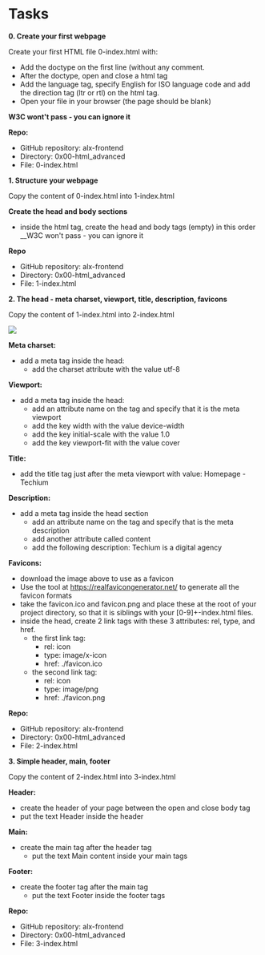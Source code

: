 # Tasks

__0. Create your first webpage__

Create your first HTML file 0-index.html with:

* Add the doctype on the first line (without any comment.
* After the doctype, open and close a html tag
* Add the language tag, specify English for ISO language code and add the direction tag (ltr or rtl) on the html tag.
* Open your file in your browser (the page should be blank)

__W3C wont't pass - you can ignore it__

__Repo:__

* GitHub repository: alx-frontend
* Directory: 0x00-html_advanced
* File: 0-index.html

__1. Structure your webpage__

Copy the content of 0-index.html into 1-index.html

__Create the head and body sections__

* inside the html tag, create the head and body tags (empty) in this order
__W3C won't pass - you can ignore it

__Repo__

* GitHub repository: alx-frontend
* Directory: 0x00-html_advanced
* File: 1-index.html

__2. The head - meta charset, viewport, title, description, favicons__

Copy the content of 1-index.html into 2-index.html

![](https://res.cloudinary.com/edemoski/image/upload/v1682967078/ytipdnyljkhdviwwue92.jpg)

__Meta charset:__

* add a meta tag inside the head:
  * add the charset attribute with the value utf-8

__Viewport:__

* add a meta tag inside the head:
  * add an attribute name on the tag and specify that it is the meta viewport
  * add the key width with the value device-width
  * add the key initial-scale with the value 1.0
  * add the key viewport-fit with the value cover

__Title:__

* add the title tag just after the meta viewport with value: Homepage - Techium

__Description:__

* add a meta tag inside the head section
  * add an attribute name on the tag and specify that is the meta description
  * add another attribute called content
  * add the following description: Techium is a digital agency

__Favicons:__

* download the image above to use as a favicon
* Use the tool at <https://realfavicongenerator.net/> to generate all the favicon formats
* take the favicon.ico and favicon.png and place these at the root of your project directory, so that it is siblings with your [0-9]+-index.html files.
* inside the head, create 2 link tags with these 3 attributes: rel, type, and href.
  * the first link tag:
    * rel: icon
    * type: image/x-icon
    * href: ./favicon.ico
  * the second link tag:
    * rel: icon
    * type: image/png
    * href: ./favicon.png

__Repo:__

* GitHub repository: alx-frontend
* Directory: 0x00-html_advanced
* File: 2-index.html

__3. Simple header, main, footer__

Copy the content of 2-index.html into 3-index.html

__Header:__

* create the header of your page between the open and close body tag
* put the text Header inside the header

__Main:__

* create the main tag after the header tag
  * put the text Main content inside your main tags

__Footer:__

* create the footer tag after the main tag
  * put the text Footer inside the footer tags

__Repo:__

* GitHub repository: alx-frontend
* Directory: 0x00-html_advanced
* File: 3-index.html
